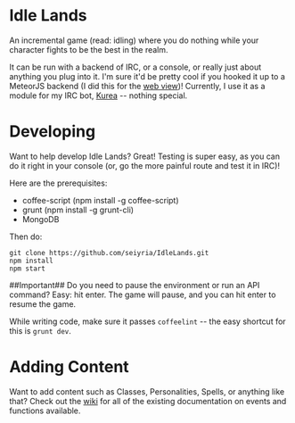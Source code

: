 Idle Lands
=========

An incremental game (read: idling) where you do nothing while your character fights to be the best in the realm. 

It can be run with a backend of IRC, or a console, or really just about anything you plug into it. I'm sure it'd be pretty cool if you hooked it up to a MeteorJS backend (I did this for the [web view](http://kurea.link/idle))! Currently, I use it as a module for my IRC bot, [Kurea](https://github.com/kellyirc/kurea) -- nothing special.

Developing
==========

Want to help develop Idle Lands? Great! Testing is super easy, as you can do it right in your console (or, go the more painful route and test it in IRC)!

Here are the prerequisites:

* coffee-script (npm install -g coffee-script)
* grunt (npm install -g grunt-cli)
* MongoDB

Then do:

```
git clone https://github.com/seiyria/IdleLands.git
npm install
npm start
```

##Important##
Do you need to pause the environment or run an API command? Easy: hit enter. The game will pause, and you can hit enter to resume the game.

While writing code, make sure it passes `coffeelint` -- the easy shortcut for this is `grunt dev`.

Adding Content
==============

Want to add content such as Classes, Personalities, Spells, or anything like that? Check out the [wiki](https://github.com/seiyria/IdleLands/wiki) for all of the existing documentation on events and functions available.
